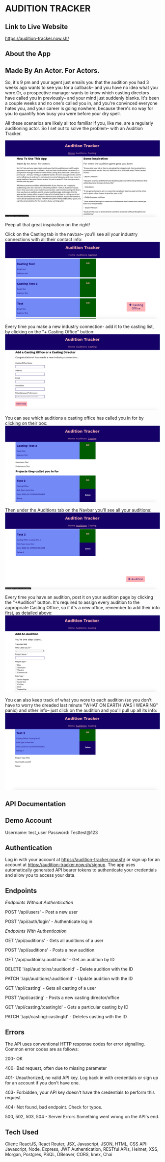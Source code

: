 AUDITION TRACKER
================

Link to Live Website
--------------------
https://audition-tracker.now.sh/

About the App
-------------
## Made By An Actor. For Actors.
So, it's 9 pm and your agent just emails you that the audition you had 3 weeks ago wants to see you for a callback– and you have no idea what you wore.Or, a prospective manager wants to know which casting directors have called you in previously– and your mind just suddenly blanks. It's been a couple weeks and no one's called you in, and you're convinced everyone hates you, and your career is going nowhere, because there's no way for you to quantify how busy you were before your dry spell.

All these scenarios are likely all too familiar if you, like me, are a regularly auditioning actor. So I set out to solve the problem– with an Audition Tracker.

![/home screenshot](./screenshots/home.png "Home Page")

Peep all that great inspiration on the right! 

Click on the Casting tab in the navbar– you'll see all your industry connections with all their contact info:
![/casting screenshot](./screenshots/Casting-List.png "Casting List")

Every time you make a new industry connection- add it to the casting list, by clicking on the "+ Casting Office" button:
![/add-casting screenshot](./screenshots/Add-Casting.png "Add Casting Page")

You can see which auditions a casting office has called you in for by clicking on their box:
![/casting/:castingId screenshot](./screenshots/Casting-Page.png "Casting Page")

Then under the Auditions tab on the Navbar you'll see all your auditions:
![/auditions screenshot](./screenshots/Audition-List.png "Audition List")
 
Every time you have an audition, post it on your audition page by clicking the "+Audition" button. It's required to assign every audition to the appropriate Casting Office, so if it's a new office, remember to add their info first, as detailed above:
![/add-audition screenshot](./screenshots/Add-Audition.png "Add Audition Page")

You can also keep track of what you wore to each audition (so you don't have to worry the dreaded last minute "WHAT ON EARTH WAS I WEARING" panic) and other info– just click on the audition and you'll pull up all its info:
![/auditions/:auditionId screenshot](./screenshots/Audition-Page.png "Audition Page")

API Documentation
-----------------

## Demo Account
Username: test_user
Password: Testtest@123

## Authentication 
Log in with your account at https://audition-tracker.now.sh/ or sign up for an account at https://audition-tracker.now.sh/signup. The app uses automatically generated API bearer tokens to authenticate your credentials and allow you to access your data.


## Endpoints

*Endpoints Without Authentication*

POST '/api/users' - Post a new user 

POST '/api/auth/login' - Authenticate log in


*Endpoints With Authentication*

GET '/api/auditions' - Gets all auditions of a user

POST '/api/auditions' - Posts a new audition

GET '/api/auditoins/:auditionId' - Get an audition by ID

DELETE '/api/auditoins/:auditionId' - Delete audition with the ID

PATCH '/api/auditions/:auditionId' - Update audition with the ID

GET '/api/casting' - Gets all casting of a user

POST '/api/casting' - Posts a new casting director/office

GET '/api/casting/:castingId' - Gets a particular casting by ID

PATCH '/api/casting/:castingId' - Deletes casting with the ID

## Errors
The API uses conventional HTTP response codes for error signalling. Common error codes are as follows:

200- OK 

400- Bad request, often due to missing parameter

401- Unauthorized, no valid API key. Log back in with credentials or sign up for an account if you don't have one.

403- Forbidden, your API key doesn't have the credentials to perform this request

404- Not found, bad endpoint. Check for typos.

500, 502, 503, 504 - Server Errors	Something went wrong on the API's end.

Tech Used
---------
Client: ReactJS, React Router, JSX, Javascript, JSON, HTML, CSS
API: Javascript, Node, Express, JWT Authentication, RESTful APIs, Helmet, XSS, Morgan, Postgres, PSQL, DBeaver, CORS, knex, Chai 